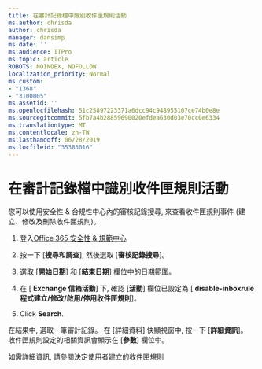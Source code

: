 ```yaml
---
title: 在審計記錄檔中識別收件匣規則活動
ms.author: chrisda
author: chrisda
manager: dansimp
ms.date: ''
ms.audience: ITPro
ms.topic: article
ROBOTS: NOINDEX, NOFOLLOW
localization_priority: Normal
ms.custom:
- "1368"
- "3100005"
ms.assetid: ''
ms.openlocfilehash: 51c25897223371a6dcc94c948955107ce74b0e8e
ms.sourcegitcommit: 5fb7a4b28859690020efdea630d03e70cc0e6334
ms.translationtype: MT
ms.contentlocale: zh-TW
ms.lasthandoff: 06/28/2019
ms.locfileid: "35383016"
---
```

# <a name="identify-inbox-rule-activity-in-audit-logs"></a>在審計記錄檔中識別收件匣規則活動

您可以使用安全性 & 合規性中心內的審核記錄搜尋, 來查看收件匣規則事件 (建立、修改及刪除收件匣規則)。

1. 登入[Office 365 安全性 & 規範中心](https://protection.office.com/)

2. 按一下 [**搜尋和調查**], 然後選取 [**審核記錄搜尋**]。

3. 選取 [**開始日期**] 和 [**結束日期**] 欄位中的日期範圍。

4. 在 [ **Exchange 信箱活動**] 下, 確認 [**活動**] 欄位已設定為 [ **disable-inboxrule 程式建立/修改/啟用/停用收件匣規則**]。

5. Click **Search**.

在結果中, 選取一筆審計記錄。 在 [詳細資料] 快顯視窗中, 按一下 [**詳細資訊**]。 收件匣規則設定的相關資訊會顯示在 [**參數**] 欄位中。

如需詳細資訊, 請參閱[決定使用者建立的收件匣規則](https://docs.microsoft.com//office365/securitycompliance/auditing-troubleshooting-scenarios#determining-if-a-user-created-an-inbox-rule)
